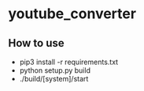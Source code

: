 # youtube_converter

## How to use
- pip3 install -r requirements.txt
- python setup.py build
- ./build/[system]/start
